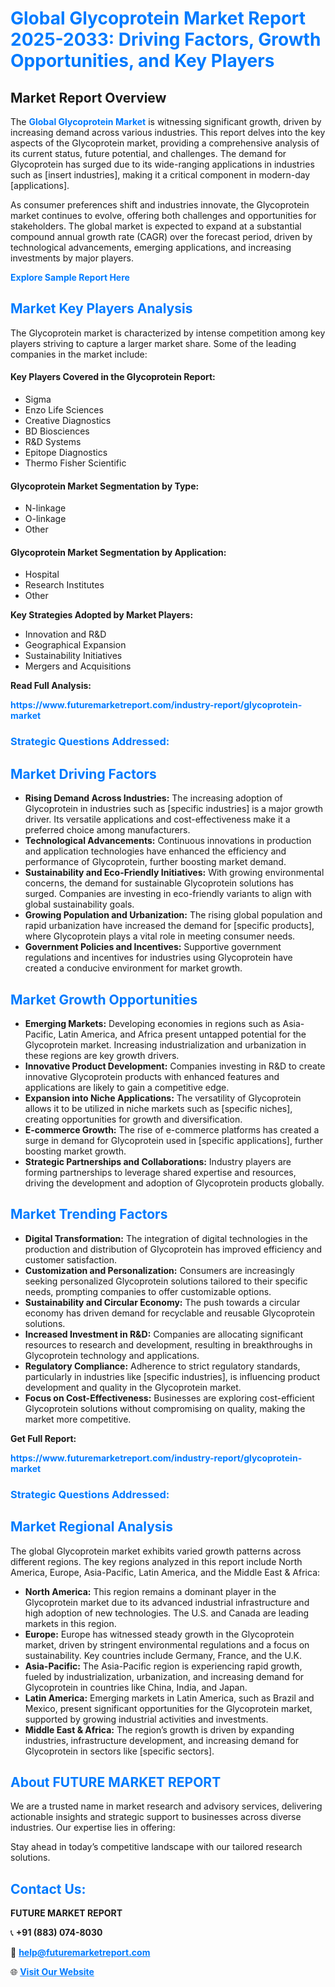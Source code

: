 <h1 style="color: #007BFF;">Global Glycoprotein Market Report 2025-2033: Driving Factors, Growth Opportunities, and Key Players</h1>

<section id="overview">
<h2>Market Report Overview</h2>
<p>The <a href="https://www.futuremarketreport.com/industry-report/glycoprotein-market" style="color: #007BFF; text-decoration: none;"><strong>Global Glycoprotein Market</strong></a> is witnessing significant growth, driven by increasing demand across various industries. This report delves into the key aspects of the Glycoprotein market, providing a comprehensive analysis of its current status, future potential, and challenges. The demand for Glycoprotein has surged due to its wide-ranging applications in industries such as [insert industries], making it a critical component in modern-day [applications].</p>
<p>As consumer preferences shift and industries innovate, the Glycoprotein market continues to evolve, offering both challenges and opportunities for stakeholders. The global market is expected to expand at a substantial compound annual growth rate (CAGR) over the forecast period, driven by technological advancements, emerging applications, and increasing investments by major players.</p>
</section>

<section id="overview">
<p><a href="https://www.futuremarketreport.com/request-sample/reportId=80109" style="color: #007BFF; text-decoration: none;"><strong>Explore Sample Report Here</strong></a></p>
</section>

<section id="key-players">
<h2 style="color: #007BFF;">Market Key Players Analysis</h2>
<p>The Glycoprotein market is characterized by intense competition among key players striving to capture a larger market share. Some of the leading companies in the market include:</p>
<h4>Key Players Covered in the Glycoprotein Report:</h4>
<ul><li>Sigma</li><li>Enzo Life Sciences</li><li>Creative Diagnostics</li><li>BD Biosciences</li><li>R&amp;D Systems</li><li>Epitope Diagnostics</li><li>Thermo Fisher Scientific</li></ul>
<h4>Glycoprotein Market Segmentation by Type:</h4>
<ul><li>N-linkage</li><li>O-linkage</li><li>Other</li></ul>

<h4>Glycoprotein Market Segmentation by Application:</h4>
<ul><li>Hospital</li><li>Research Institutes</li><li>Other</li></ul>
<p><strong>Key Strategies Adopted by Market Players:</strong></p>
<ul>
<li>Innovation and R&D</li>
<li>Geographical Expansion</li>
<li>Sustainability Initiatives</li>
<li>Mergers and Acquisitions</li>
</ul>
</section>

<section>
<p><strong>Read Full Analysis: </strong></p><a href="https://www.futuremarketreport.com/industry-report/glycoprotein-market" style="color: #007BFF; text-decoration: none;"><strong>https://www.futuremarketreport.com/industry-report/glycoprotein-market</strong></a>
<h3 style="color: #007BFF;">Strategic Questions Addressed:</h3>
</section>

<section id="driving-factors">
<h2 style="color: #007BFF;">Market Driving Factors</h2>
<ul>
<li><strong>Rising Demand Across Industries:</strong> The increasing adoption of Glycoprotein in industries such as [specific industries] is a major growth driver. Its versatile applications and cost-effectiveness make it a preferred choice among manufacturers.</li>
<li><strong>Technological Advancements:</strong> Continuous innovations in production and application technologies have enhanced the efficiency and performance of Glycoprotein, further boosting market demand.</li>
<li><strong>Sustainability and Eco-Friendly Initiatives:</strong> With growing environmental concerns, the demand for sustainable Glycoprotein solutions has surged. Companies are investing in eco-friendly variants to align with global sustainability goals.</li>
<li><strong>Growing Population and Urbanization:</strong> The rising global population and rapid urbanization have increased the demand for [specific products], where Glycoprotein plays a vital role in meeting consumer needs.</li>
<li><strong>Government Policies and Incentives:</strong> Supportive government regulations and incentives for industries using Glycoprotein have created a conducive environment for market growth.</li>
</ul>
</section>

<section id="growth-opportunities">
<h2 style="color: #007BFF;">Market Growth Opportunities</h2>
<ul>
<li><strong>Emerging Markets:</strong> Developing economies in regions such as Asia-Pacific, Latin America, and Africa present untapped potential for the Glycoprotein market. Increasing industrialization and urbanization in these regions are key growth drivers.</li>
<li><strong>Innovative Product Development:</strong> Companies investing in R&D to create innovative Glycoprotein products with enhanced features and applications are likely to gain a competitive edge.</li>
<li><strong>Expansion into Niche Applications:</strong> The versatility of Glycoprotein allows it to be utilized in niche markets such as [specific niches], creating opportunities for growth and diversification.</li>
<li><strong>E-commerce Growth:</strong> The rise of e-commerce platforms has created a surge in demand for Glycoprotein used in [specific applications], further boosting market growth.</li>
<li><strong>Strategic Partnerships and Collaborations:</strong> Industry players are forming partnerships to leverage shared expertise and resources, driving the development and adoption of Glycoprotein products globally.</li>
</ul>
</section>

<section id="trending-factors">
<h2 style="color: #007BFF;">Market Trending Factors</h2>
<ul>
<li><strong>Digital Transformation:</strong> The integration of digital technologies in the production and distribution of Glycoprotein has improved efficiency and customer satisfaction.</li>
<li><strong>Customization and Personalization:</strong> Consumers are increasingly seeking personalized Glycoprotein solutions tailored to their specific needs, prompting companies to offer customizable options.</li>
<li><strong>Sustainability and Circular Economy:</strong> The push towards a circular economy has driven demand for recyclable and reusable Glycoprotein solutions.</li>
<li><strong>Increased Investment in R&D:</strong> Companies are allocating significant resources to research and development, resulting in breakthroughs in Glycoprotein technology and applications.</li>
<li><strong>Regulatory Compliance:</strong> Adherence to strict regulatory standards, particularly in industries like [specific industries], is influencing product development and quality in the Glycoprotein market.</li>
<li><strong>Focus on Cost-Effectiveness:</strong> Businesses are exploring cost-efficient Glycoprotein solutions without compromising on quality, making the market more competitive.</li>
</ul>
</section>

<section>
<p><strong>Get Full Report: </strong></p><a href="https://www.futuremarketreport.com/industry-report/glycoprotein-market" style="color: #007BFF; text-decoration: none;"><strong>https://www.futuremarketreport.com/industry-report/glycoprotein-market</strong></a>
<h3 style="color: #007BFF;">Strategic Questions Addressed:</h3>
</section>


<section id="regional-analysis">
<h2 style="color: #007BFF;">Market Regional Analysis</h2>
<p>The global Glycoprotein market exhibits varied growth patterns across different regions. The key regions analyzed in this report include North America, Europe, Asia-Pacific, Latin America, and the Middle East & Africa:</p>
<ul>
<li><strong>North America:</strong> This region remains a dominant player in the Glycoprotein market due to its advanced industrial infrastructure and high adoption of new technologies. The U.S. and Canada are leading markets in this region.</li>
<li><strong>Europe:</strong> Europe has witnessed steady growth in the Glycoprotein market, driven by stringent environmental regulations and a focus on sustainability. Key countries include Germany, France, and the U.K.</li>
<li><strong>Asia-Pacific:</strong> The Asia-Pacific region is experiencing rapid growth, fueled by industrialization, urbanization, and increasing demand for Glycoprotein in countries like China, India, and Japan.</li>
<li><strong>Latin America:</strong> Emerging markets in Latin America, such as Brazil and Mexico, present significant opportunities for the Glycoprotein market, supported by growing industrial activities and investments.</li>
<li><strong>Middle East & Africa:</strong> The region’s growth is driven by expanding industries, infrastructure development, and increasing demand for Glycoprotein in sectors like [specific sectors].</li>
</ul>
</section>

<footer>
<h2 style="color: #007BFF;">About FUTURE MARKET REPORT</h2>
<p>We are a trusted name in market research and advisory services, delivering actionable insights and strategic support to businesses across diverse industries. Our expertise lies in offering:</p>

<p>Stay ahead in today’s competitive landscape with our tailored research solutions.</p>

<h2 style="color: #007BFF;">Contact Us:</h2>
<p><strong>FUTURE MARKET REPORT</strong></p>
<p>📞 <strong>+91 (883) 074-8030</strong></p>
<p>📧 <strong><a href="mailto:help@futuremarketreport.com" style="color: #007BFF;">help@futuremarketreport.com</a></strong></p>
<p>🌐 <strong><a href="https://www.futuremarketreport.com/" style="color: #007BFF;">Visit Our Website</a></strong></p>
</footer>